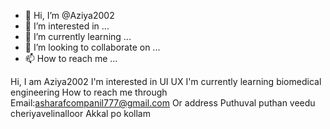 - 👋 Hi, I’m @Aziya2002
- 👀 I’m interested in ...
- 🌱 I’m currently learning ...
- 💞️ I’m looking to collaborate on ...
- 📫 How to reach me ...

<!---
Aziya2002/Aziya2002 is a ✨ special ✨ repository because its `README.md` (this file) appears on your GitHub profile.
You can click the Preview link to take a look at your changes.
--->
Hi, I am Aziya2002
I'm interested in UI UX
I'm currently learning biomedical engineering
How to reach me through
Email:asharafcompanil777@gmail.com
Or address
Puthuval puthan veedu cheriyavelinalloor Akkal po kollam
